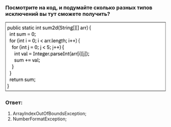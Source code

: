 ### **Посмотрите на код, и подумайте сколько разных типов исключений вы тут сможете получить?**

![task2.png](task2.png)

### Ответ:
1. ArrayIndexOutOfBoundsException;
2. NumberFormatException;